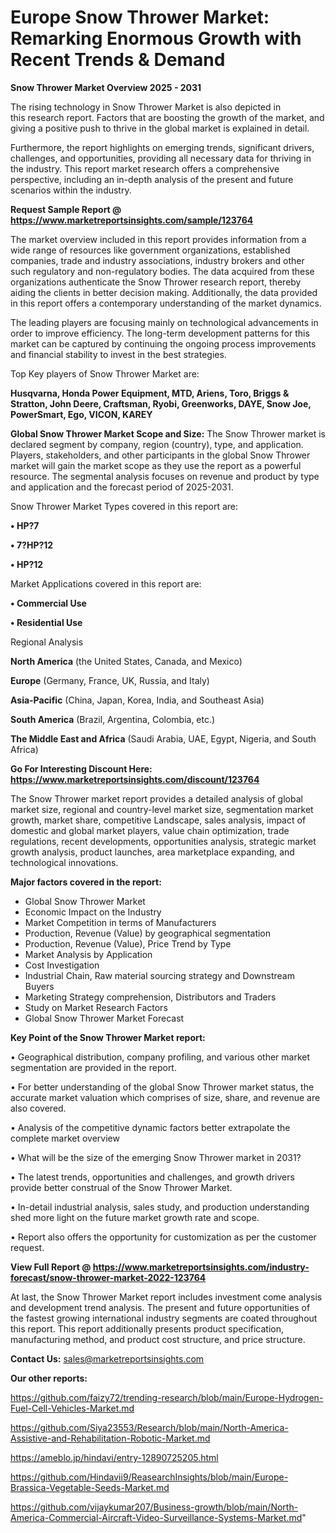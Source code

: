 # Europe Snow Thrower Market: Remarking Enormous Growth with Recent Trends & Demand

<Strong> Snow Thrower Market Overview 2025 - 2031</strong>

The rising technology in Snow Thrower Market is also depicted in this research report. Factors that are boosting the growth of the market, and giving a positive push to thrive in the global market is explained in detail.

Furthermore, the report highlights on emerging trends, significant drivers, challenges, and opportunities, providing all necessary data for thriving in the industry. This report market research offers a comprehensive perspective, including an in-depth analysis of the present and future scenarios within the industry.

<strong>Request Sample Report @ <a href=https://www.marketreportsinsights.com/sample/123764>https://www.marketreportsinsights.com/sample/123764</a></strong>

The market overview included in this report provides information from a wide range of resources like government organizations, established companies, trade and industry associations, industry brokers and other such regulatory and non-regulatory bodies. The data acquired from these organizations authenticate the Snow Thrower research report, thereby aiding the clients in better decision making. Additionally, the data provided in this report offers a contemporary understanding of the market dynamics.

The leading players are focusing mainly on technological advancements in order to improve efficiency. The long-term development patterns for this market can be captured by continuing the ongoing process improvements and financial stability to invest in the best strategies.

Top Key players of Snow Thrower Market are:

<strong>Husqvarna, Honda Power Equipment, MTD, Ariens, Toro, Briggs & Stratton, John Deere, Craftsman, Ryobi, Greenworks, DAYE, Snow Joe, PowerSmart, Ego, VICON, KAREY</strong>

<strong><b>Global Snow Thrower Market Scope and Size:</b></strong>
The Snow Thrower market is declared segment by company, region (country), type, and application. Players, stakeholders, and other participants in the global Snow Thrower market will gain the market scope as they use the report as a powerful resource. The segmental analysis focuses on revenue and product by type and application and the forecast period of 2025-2031.

Snow Thrower Market Types covered in this report are:

<strong>• HP?7

• 7?HP?12

• HP?12</strong>

Market Applications covered in this report are:

<strong>• Commercial Use

• Residential Use</strong> 

Regional Analysis

<strong>North America</strong> (the United States, Canada, and Mexico)

<strong>Europe</strong> (Germany, France, UK, Russia, and Italy)

<strong>Asia-Pacific</strong> (China, Japan, Korea, India, and Southeast Asia)

<strong>South America</strong> (Brazil, Argentina, Colombia, etc.)

<strong>The Middle East and Africa</strong> (Saudi Arabia, UAE, Egypt, Nigeria, and South Africa)

<strong>Go For Interesting Discount Here: <a href=https://www.marketreportsinsights.com/discount/123764>https://www.marketreportsinsights.com/discount/123764</a></strong>

The Snow Thrower market report provides a detailed analysis of global market size, regional and country-level market size, segmentation market growth, market share, competitive Landscape, sales analysis, impact of domestic and global market players, value chain optimization, trade regulations, recent developments, opportunities analysis, strategic market growth analysis, product launches, area marketplace expanding, and technological innovations.

<strong><b>Major factors covered in the report:</b></strong>
<ul>
  <li>Global Snow Thrower Market </li>
  <li>Economic Impact on the Industry</li>
  <li>Market Competition in terms of Manufacturers</li>
  <li>Production, Revenue (Value) by geographical segmentation</li>
  <li>Production, Revenue (Value), Price Trend by Type</li>
  <li>Market Analysis by Application</li>
  <li>Cost Investigation</li>
  <li>Industrial Chain, Raw material sourcing strategy and Downstream Buyers</li>
  <li>Marketing Strategy comprehension, Distributors and Traders</li>
  <li>Study on Market Research Factors</li>
  <li>Global Snow Thrower Market Forecast</li>
</ul>

<strong><b>Key Point of the Snow Thrower Market report:</b></strong>

• Geographical distribution, company profiling, and various other market segmentation are provided in the report.

• For better understanding of the global Snow Thrower market status, the accurate market valuation which comprises of size, share, and revenue are also covered.

• Analysis of the competitive dynamic factors better extrapolate the complete market overview

• What will be the size of the emerging Snow Thrower market in 2031?

• The latest trends, opportunities and challenges, and growth drivers provide better construal of the Snow Thrower Market.

• In-detail industrial analysis, sales study, and production understanding shed more light on the future market growth rate and scope.

• Report also offers the opportunity for customization as per the customer request.

<strong><b>View Full Report @ <a href=https://www.marketreportsinsights.com/industry-forecast/snow-thrower-market-2022-123764>https://www.marketreportsinsights.com/industry-forecast/snow-thrower-market-2022-123764</a></b></strong>


At last, the Snow Thrower Market report includes investment come analysis and development trend analysis. The present and future opportunities of the fastest growing international industry segments are coated throughout this report. This report additionally presents product specification, manufacturing method, and product cost structure, and price structure.

<strong>Contact Us:</strong>
sales@marketreportsinsights.com

<strong>Our other reports:</strong>

<a href=https://github.com/faizy72/trending-research/blob/main/Europe-Hydrogen-Fuel-Cell-Vehicles-Market.md>https://github.com/faizy72/trending-research/blob/main/Europe-Hydrogen-Fuel-Cell-Vehicles-Market.md</a>

<a href=https://github.com/Siya23553/Research/blob/main/North-America-Assistive-and-Rehabilitation-Robotic-Market.md>https://github.com/Siya23553/Research/blob/main/North-America-Assistive-and-Rehabilitation-Robotic-Market.md</a>

<a href=https://ameblo.jp/hindavi/entry-12890725205.html>https://ameblo.jp/hindavi/entry-12890725205.html</a>

<a href=https://github.com/Hindavii9/ReasearchInsights/blob/main/Europe-Brassica-Vegetable-Seeds-Market.md>https://github.com/Hindavii9/ReasearchInsights/blob/main/Europe-Brassica-Vegetable-Seeds-Market.md</a>

<a href=https://github.com/vijaykumar207/Business-growth/blob/main/North-America-Commercial-Aircraft-Video-Surveillance-Systems-Market.md>https://github.com/vijaykumar207/Business-growth/blob/main/North-America-Commercial-Aircraft-Video-Surveillance-Systems-Market.md</a>"
